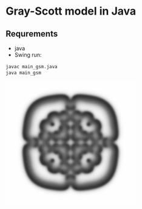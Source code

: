 # Gray-Scott model in Java
## Requrements
- java
- Swing
run:
```
javac main_gsm.java
java main_gsm
```
![](img.png)